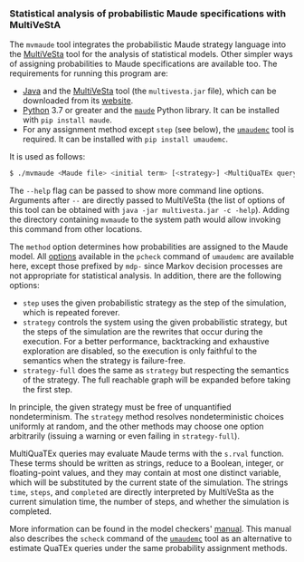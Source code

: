 ### Statistical analysis of probabilistic Maude specifications with MultiVeStA

The `mvmaude` tool integrates the probabilistic Maude strategy language into the [MultiVeSta](https://github.com/andrea-vandin/MultiVeStA) tool for the analysis of statistical models. Other simpler ways of assigning probabilities to Maude specifications are available too. The requirements for running this program are:

* [Java](https://openjdk.java.net) and the [MultiVeSta](https://github.com/andrea-vandin/MultiVeStA/wiki) tool (the `multivesta.jar` file), which can be downloaded from its [website](https://github.com/andrea-vandin/MultiVeStA/wiki/Integration-with-Python-model-simulator).
* [Python](https://www.python.org) 3.7 or greater and the [`maude`](https://pypi.org/project/maude) Python library. It can be installed with `pip install maude`.
* For any assignment method except `step` (see below), the [`umaudemc`](https://github.com/fadoss/umaudemc) tool is required. It can be installed with `pip install umaudemc`.

It is used as follows:

```bash
$ ./mvmaude <Maude file> <initial term> [<strategy>] <MultiQuaTEx query file> [--method <method>]
```

The `--help` flag can be passed to show more command line options. Arguments after `--` are directly passed to MultiVeSta (the list of options of this tool can be obtained with `java -jar multivesta.jar -c -help`). Adding the directory containing `mvmaude` to the system path would allow invoking this command from other locations.

The `method` option determines how probabilities are assigned to the Maude model. All [options](https://github.com/fadoss/umaudemc/#specification-of-probabilities) available in the `pcheck` command of `umaudemc` are available here, except those prefixed by `mdp-` since Markov decision processes are not appropriate for statistical analysis.
In addition, there are the following options: 

* `step` uses the given probabilistic strategy as the step of the simulation, which is repeated forever.
* `strategy` controls the system using the given probabilistic strategy, but the steps of the simulation are the rewrites that occur during the execution. For a better performance, backtracking and exhaustive exploration are disabled, so the execution is only faithful to the semantics when the strategy is failure-free.
* `strategy-full` does the same as `strategy` but respecting the semantics of the strategy. The full reachable graph will be expanded before taking the first step.

In principle, the given strategy must be free of unquantified nondeterminism. The `strategy` method resolves nondeterministic choices uniformly at random, and the other methods may choose one option arbitrarily (issuing a warning or even failing in `strategy-full`).

MultiQuaTEx queries may evaluate Maude terms with the `s.rval` function. These terms should be written as strings, reduce to a Boolean, integer, or floating-point values, and they may contain at most one distinct variable, which will be substituted by the current state of the simulation. The strings `time`, `steps`, and `completed` are directly interpreted by MultiVeSta as the current simulation time, the number of steps, and whether the simulation is completed.

More information can be found in the model checkers' [manual](https://maude.ucm.es/strategies/modelchecker-manual.pdf). This manual also describes the `scheck` command of the [`umaudemc`](https://github.com/fadoss/umaudemc) tool as an alternative to estimate QuaTEx queries under the same probability assignment methods.
